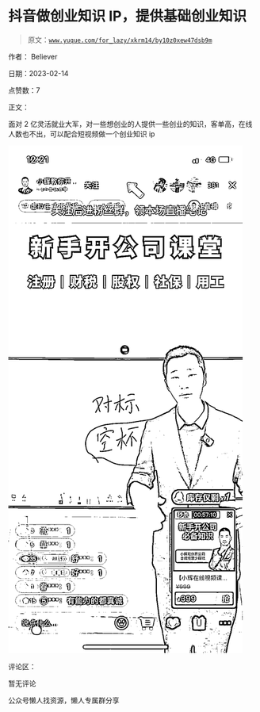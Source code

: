 # 抖音做创业知识 IP，提供基础创业知识

> 原文：[`www.yuque.com/for_lazy/xkrm14/by10z0xew47dsb9m`](https://www.yuque.com/for_lazy/xkrm14/by10z0xew47dsb9m)

作者： Believer

日期：2023-02-14

点赞数：7

正文：

面对 2 亿灵活就业大军，对一些想创业的人提供一些创业的知识，客单高，在线人数也不出，可以配合短视频做一个创业知识 ip

![](img/77cc2235328c96e21f0aef9926aa6b15.png)  

评论区：

暂无评论

公众号懒人找资源，懒人专属群分享

